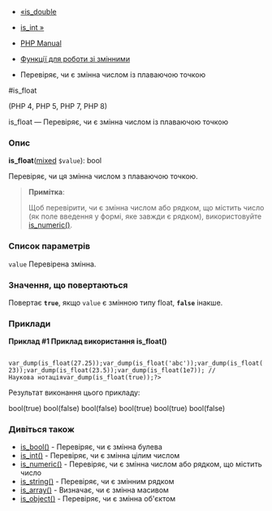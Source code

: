 - [«is_double](function.is-double.md)
- [is_int »](function.is-int.md)

- [PHP Manual](index.md)
- [Функції для роботи зі змінними](ref.var.md)
- Перевіряє, чи є змінна числом із плаваючою точкою

#is_float

(PHP 4, PHP 5, PHP 7, PHP 8)

is_float — Перевіряє, чи є змінна числом із плаваючою точкою

### Опис

**is_float**([mixed](language.types.declarations.md#language.types.declarations.mixed)
`$value`): bool

Перевіряє, чи ця змінна числом з плаваючою точкою.

> **Примітка**:
>
> Щоб перевірити, чи є змінна числом або рядком, що містить
> число (як поле введення у формі, яке завжди є рядком),
> використовуйте [is_numeric()](function.is-numeric.md).

### Список параметрів

`value`
Перевірена змінна.

### Значення, що повертаються

Повертає **`true`**, якщо `value` є змінною типу float,
**`false`** інакше.

### Приклади

**Приклад #1 Приклад використання **is_float()****

` var_dump(is_float(27.25));var_dump(is_float('abc'));var_dump(is_float(23));var_dump(is_float(23.5));var_dump(is_float(1e7)); //Наукова нотаціяvar_dump(is_float(true));?>`

Результат виконання цього прикладу:

bool(true)
bool(false)
bool(false)
bool(true)
bool(true)
bool(false)

### Дивіться також

- [is_bool()](function.is-bool.md) - Перевіряє, чи є
змінна булева
- [is_int()](function.is-int.md) - Перевіряє, чи є змінна
цілим числом
- [is_numeric()](function.is-numeric.md) - Перевіряє, чи є
змінна числом або рядком, що містить число
- [is_string()](function.is-string.md) - Перевіряє, чи є
змінним рядком
- [is_array()](function.is-array.md) - Визначає, чи є
змінна масивом
- [is_object()](function.is-object.md) - Перевіряє, чи є
змінна об'єктом
